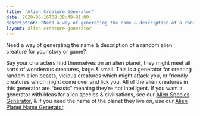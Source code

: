 ```yaml
---
title: "Alien Creature Generator"
date: 2020-06-16T08:28:49+01:00
description: "Need a way of generating the name & description of a random alien creature?"
layout: alien-creature-generator
---
```


Need a way of generating the name & description of a random alien creature for your story or game?

Say your characters find themselves on an alien planet, they might meet all sorts of wonderous creatures, large & small. This is a generator for creating random alien beasts, vicious creatures which might attack you, or friendly creatures which might come over and lick you. All of the alien creatures in this generator are “beasts” meaning they’re not intelligent. If you want a generator with ideas for alien species & civilisations, see our <a href="/alien-species-generator">Alien Species Generator</a>, & if you need the name of the planet they live on, use our <a href="/planet-name-generator">Alien Planet Name Generator</a>. 
